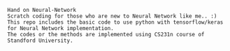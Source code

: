 	Hand on Neural-Network
	Scratch coding for those who are new to Neural Network like me.. :)
	This repo includes the basic code to use python with tensorflow/keras for Neural Network implementation.
	The codes or the methods are implemented using CS231n course of Standford University.
